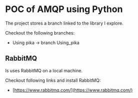 # POC of AMQP using Python

The project stores a branch linked to the library I explore.

Checkout the following branches:

- Using pika -> branch Using_pika

## RabbitMQ

Is uses RabbitMQ on a local machine.

Checkout following links and install RabbitMQ:

- [https://www.rabbitmq.com/](https://www.rabbitmq.com/)
